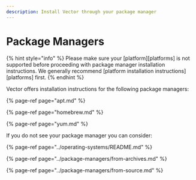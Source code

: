```yaml
---
description: Install Vector through your package manager
---
```


# Package Managers

{% hint style="info" %}
Please make sure your [platform][platforms] is not supported before proceeding
with package manager installation instructions. We generally recommend
[platform installation instructions][platforms] first.
{% endhint %}

Vector offers installation instructions for the following package managers:

{% page-ref page="apt.md" %}

{% page-ref page="homebrew.md" %}

{% page-ref page="yum.md" %}

If you do not see your package manager you can consider:

{% page-ref page="../operating-systems/README.md" %}

{% page-ref page="../package-managers/from-archives.md" %}

{% page-ref page="../package-managers/from-source.md" %}